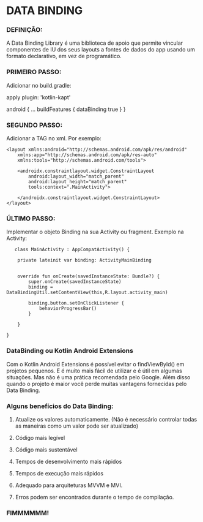 # DATA BINDING 

### DEFINIÇÃO: 

A Data Binding Library é uma biblioteca de apoio que permite vincular componentes de IU dos seus layouts a fontes de dados do app usando um formato declarativo, em vez de programático.


### PRIMEIRO PASSO: 

Adicionar no build.gradle: 


apply plugin: 'kotlin-kapt'

android {
...
    buildFeatures {
       dataBinding true
    }
}


### SEGUNDO PASSO: 

Adicionar a TAG <LAYOUT> no xml. Por exemplo:
```
<layout xmlns:android="http://schemas.android.com/apk/res/android"
    xmlns:app="http://schemas.android.com/apk/res-auto"
    xmlns:tools="http://schemas.android.com/tools">

    <androidx.constraintlayout.widget.ConstraintLayout
        android:layout_width="match_parent"
        android:layout_height="match_parent"
        tools:context=".MainActivity">

    </androidx.constraintlayout.widget.ConstraintLayout>
</layout>
```

### ÚLTIMO PASSO:

Implementar o objeto Binding na sua Activity ou fragment. Exemplo na Activity:

```
   class MainActivity : AppCompatActivity() {

    private lateinit var binding: ActivityMainBinding


    override fun onCreate(savedInstanceState: Bundle?) {
        super.onCreate(savedInstanceState)
        binding = DataBindingUtil.setContentView(this,R.layout.activity_main)

        binding.button.setOnClickListener {
            behaviorProgressBar()
        }

    }
    
}
```
### DataBinding ou Kotlin Android Extensions 

Com o Kotlin Android Extensions é possível evitar o findViewById() em projetos pequenos. E é muito mais fácil de utilizar e é útil em algumas situações. Mas não é uma prática recomendada pelo Google. Além disso quando o projeto é maior você perde muitas vantagens fornecidas pelo Data Binding. 

### Alguns benefícios do Data Binding:

1) Atualize os valores automaticamente. (Não é necessário controlar todas as maneiras como um valor pode ser atualizado)

2) Código mais legível

3) Código mais sustentável

4) Tempos de desenvolvimento mais rápidos

5) Tempos de execução mais rápidos

6) Adequado para arquiteturas MVVM e MVI.

7) Erros podem ser encontrados durante o tempo de compilação.

### FIMMMMMM! 


